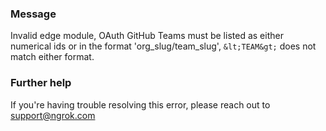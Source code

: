 
### Message
Invalid edge module, OAuth GitHub Teams must be listed as either numerical ids or in the format 'org_slug/team_slug', `&lt;TEAM&gt;` does not match either format.

### Further help
If you're having trouble resolving this error, please reach out to [support@ngrok.com](mailto:support@ngrok.com?subject=Help%20with%20ERR_NGROK_7040)

